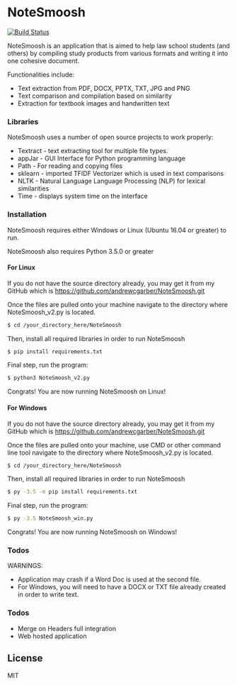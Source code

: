 # NoteSmoosh

[![Build Status](https://travis-ci.org/joemccann/dillinger.svg?branch=master)](https://travis-ci.org/joemccann/dillinger)

NoteSmoosh is an application that is aimed to help law school students (and others) by compiling study products from various formats and writing it into one cohesive document.

Functionalities include:
  - Text extraction from PDF, DOCX, PPTX, TXT, JPG and PNG
  - Text comparison and compilation based on similarity
  - Extraction for textbook images and handwritten text

### Libraries

NoteSmoosh uses a number of open source projects to work properly:

* Textract - text extracting tool for multiple file types.
* appJar - GUI Interface for Python programming language
* Path - For reading and copying files
* sklearn - imported TFIDF Vectorizer which is used in text comparisons
* NLTK - Natural Language Language Processing (NLP) for lexical similarities
* Time - displays system time on the interface

### Installation

NoteSmoosh requires either Windows or Linux (Ubuntu 16.04 or greater) to run.

NoteSmoosh also requires Python 3.5.0 or greater
#### For Linux
If you do not have the source directory already, you may get it from my GitHub which is https://github.com/andrewcgarber/NoteSmoosh.git

Once the files are pulled onto your machine navigate to the directory where NoteSmoosh_v2.py is located.

```sh
$ cd /your_directory_here/NoteSmoosh
```
Then, install all required libraries in order to run NoteSmoosh
```sh
$ pip install requirements.txt
```
Final step, run the program:
```sh
$ python3 NoteSmoosh_v2.py
```
Congrats! You are now running NoteSmoosh on Linux!

#### For Windows
If you do not have the source directory already, you may get it from my GitHub which is https://github.com/andrewcgarber/NoteSmoosh.git

Once the files are pulled onto your machine, use CMD or other command line tool navigate to the directory where NoteSmoosh_v2.py is located.
```sh
$ cd /your_directory_here/NoteSmoosh
```
Then, install all required libraries in order to run NoteSmoosh
```sh
$ py -3.5 -m pip install requirements.txt
```
Final step, run the program:
```sh
$ py -3.5 NoteSmoosh_win.py
```
Congrats! You are now running NoteSmoosh on Windows!

### Todos

WARNINGS: 
- Application may crash if a Word Doc is used at the second file.
- For Windows, you will need to have a DOCX or TXT file already created in order to write text.


### Todos

 - Merge on Headers full integration
 - Web hosted application

License
----

MIT

